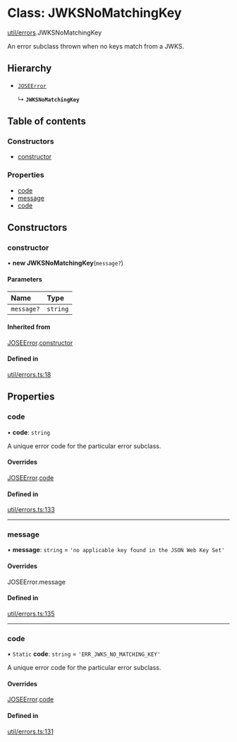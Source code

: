 # Class: JWKSNoMatchingKey

[util/errors](../modules/util_errors.md).JWKSNoMatchingKey

An error subclass thrown when no keys match from a JWKS.

## Hierarchy

- [`JOSEError`](util_errors.JOSEError.md)

  ↳ **`JWKSNoMatchingKey`**

## Table of contents

### Constructors

- [constructor](util_errors.JWKSNoMatchingKey.md#constructor)

### Properties

- [code](util_errors.JWKSNoMatchingKey.md#code)
- [message](util_errors.JWKSNoMatchingKey.md#message)
- [code](util_errors.JWKSNoMatchingKey.md#code)

## Constructors

### constructor

• **new JWKSNoMatchingKey**(`message?`)

#### Parameters

| Name | Type |
| :------ | :------ |
| `message?` | `string` |

#### Inherited from

[JOSEError](util_errors.JOSEError.md).[constructor](util_errors.JOSEError.md#constructor)

#### Defined in

[util/errors.ts:18](https://github.com/panva/jose/blob/v3.14.4/src/util/errors.ts#L18)

## Properties

### code

• **code**: `string`

A unique error code for the particular error subclass.

#### Overrides

[JOSEError](util_errors.JOSEError.md).[code](util_errors.JOSEError.md#code)

#### Defined in

[util/errors.ts:133](https://github.com/panva/jose/blob/v3.14.4/src/util/errors.ts#L133)

___

### message

• **message**: `string` = `'no applicable key found in the JSON Web Key Set'`

#### Overrides

JOSEError.message

#### Defined in

[util/errors.ts:135](https://github.com/panva/jose/blob/v3.14.4/src/util/errors.ts#L135)

___

### code

▪ `Static` **code**: `string` = `'ERR_JWKS_NO_MATCHING_KEY'`

A unique error code for the particular error subclass.

#### Overrides

[JOSEError](util_errors.JOSEError.md).[code](util_errors.JOSEError.md#code)

#### Defined in

[util/errors.ts:131](https://github.com/panva/jose/blob/v3.14.4/src/util/errors.ts#L131)
